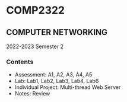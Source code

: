 # COMP2322
## COMPUTER NETWORKING
2022-2023 Semester 2
### Contents
- Assessment: A1, A2, A3, A4, A5
- Lab: Lab1, Lab2, Lab3, Lab4, Lab6
- Individual Project: Multi-thread Web Server
- Notes: Review
